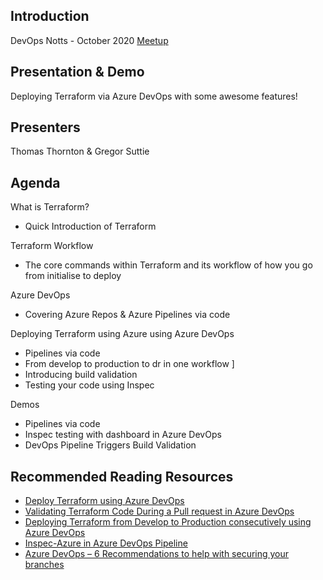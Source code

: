 ## Introduction 
DevOps Notts - October 2020
[Meetup](https://www.meetup.com/DevOps-Notts/events/273744740/)

## Presentation & Demo
Deploying Terraform via Azure DevOps with some awesome features!

## Presenters
Thomas Thornton & Gregor Suttie

## Agenda
What is Terraform?
- Quick Introduction of Terraform

Terraform Workflow
- The core commands within Terraform and its workflow of how you go from initialise to deploy

Azure DevOps
- Covering Azure Repos & Azure Pipelines via code

Deploying Terraform using Azure using Azure DevOps
- Pipelines via code
- From develop to production to dr in one workflow ]
- Introducing build validation
- Testing your code using Inspec

Demos
- Pipelines via code 
- Inspec testing with dashboard in Azure DevOps 
- DevOps Pipeline Triggers
Build Validation 

## Recommended Reading Resources

- [Deploy Terraform using Azure DevOps](https://thomasthornton.cloud/2020/07/08/deploy-terraform-using-azure-devops/)
- [Validating Terraform Code During a Pull request in Azure DevOps](https://thomasthornton.cloud/2020/07/29/validating-terraform-code-during-a-pull-request-in-azure-devops/)
- [Deploying Terraform from Develop to Production consecutively using Azure DevOps](https://thomasthornton.cloud/2020/09/22/deploying-terraform-from-develop-to-production-consecutively-using-azure-devops/)
- [Inspec-Azure in Azure DevOps Pipeline](https://thomasthornton.cloud/2020/08/27/inspec-azure-in-azure-devops-pipeline/)
- [Azure DevOps – 6 Recommendations to help with securing your branches](https://thomasthornton.cloud/2020/09/03/azure-devops-6-recommendations-to-help-with-securing-your-branches/)

